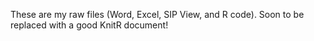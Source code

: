 These are my raw files (Word, Excel, SIP View, and R code). Soon to be replaced with a good KnitR document!
